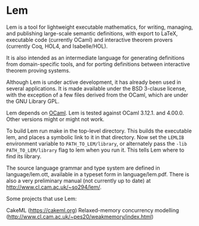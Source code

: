 # Lem

Lem is a tool for lightweight executable mathematics, for writing,
managing, and publishing large-scale semantic definitions, with export
to LaTeX, executable code (currently OCaml) and interactive theorem
provers (currently Coq, HOL4, and Isabelle/HOL).

It is also intended as an intermediate language for generating
definitions from domain-specific tools, and for porting definitions
between interactive theorem proving systems.

Although Lem is under active development, it has already been used in several
applications.  It is made available under the BSD 3-clause license, with the
exception of a few files derived from the OCaml, which are under the GNU
Library GPL.

Lem depends on [OCaml](http://caml.inria.fr/). Lem is tested against OCaml
3.12.1. and 4.00.0. Other versions might or might not work.

To build Lem run make in the top-level directory. This builds the
executable lem, and places a symbolic link to it in that directory. Now
set the `LEMLIB` environment variable to `PATH_TO_LEM/library`, or
alternately pass the `-lib PATH_TO_LEM/library` flag to lem when you
run it. This tells Lem where to find its library.

The source language grammar and type system are defined in language/lem.ott,
available in a typeset form in language/lem.pdf.  There is also a very
preliminary manual (not currently up to date) at
http://www.cl.cam.ac.uk/~so294/lem/.


Some projects that use Lem:

CakeML (https://cakeml.org)
Relaxed-memory concurrency modelling (http://www.cl.cam.ac.uk/~pes20/weakmemory/index.html)
